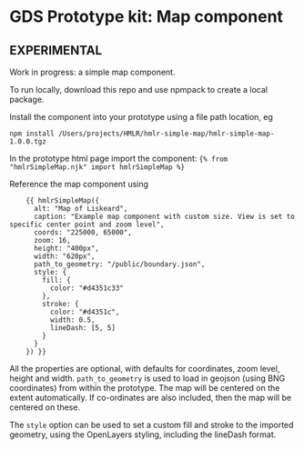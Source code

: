# GDS Prototype kit: Map component

## EXPERIMENTAL

Work in progress: a simple map component.

To run locally, download this repo and use npmpack to create a local package.

Install the component into your prototype using a file path location, eg

`npm install /Users/projects/HMLR/hmlr-simple-map/hmlr-simple-map-1.0.0.tgz`

In the prototype html page import the component:
`{% from "hmlrSimpleMap.njk" import hmlrSimpleMap %}`

Reference the map component using 

```
    {{ hmlrSimpleMap({
      alt: "Map of Liskeard",
      caption: "Example map component with custom size. View is set to specific center point and zoom level",
      coords: "225000, 65000",
      zoom: 16,
      height: "400px",
      width: "620px",
      path_to_geometry: "/public/boundary.json",
      style: {
        fill: {
          color: "#d4351c33"
        },
        stroke: {
          color: "#d4351c",
          width: 0.5,
          lineDash: [5, 5]
        }
      }
    }) }}
```

All the properties are optional, with defaults for coordinates, zoom level, height and width.
`path_to_geometry` is used to load in geojson (using BNG coordinates) from within the prototype. The map will be centered on the extent automatically. If co-ordinates are also included, then the map will be centered on these. 

The `style` option can be used to set a custom fill and stroke to the imported geometry, using the OpenLayers styling, including the lineDash format.